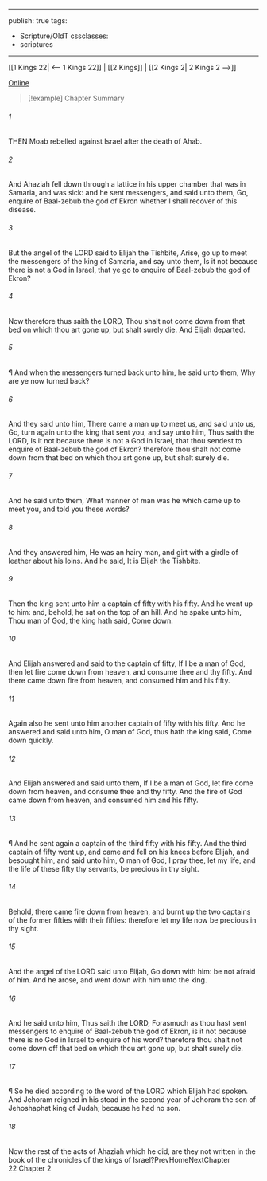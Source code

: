 

---
publish: true
tags:
  - Scripture/OldT
cssclasses:
  - scriptures
---
[[1 Kings 22| <-- 1 Kings 22]] | [[2 Kings]] | [[2 Kings 2| 2 Kings 2 -->]]

[Online](https://churchofjesuschrist.org/study/scriptures/ot/2-kgs/1?lang=eng)

>[!example] Chapter Summary
>
###### 1
THEN Moab rebelled against Israel after the death of Ahab.
###### 2
And Ahaziah fell down through a lattice in his upper chamber that was in Samaria, and was sick: and he sent messengers, and said unto them, Go, enquire of Baal-zebub the god of Ekron whether I shall recover of this disease.
###### 3
But the angel of the LORD said to Elijah the Tishbite, Arise, go up to meet the messengers of the king of Samaria, and say unto them, Is it not because there is not a God in Israel, that ye go to enquire of Baal-zebub the god of Ekron?
###### 4
Now therefore thus saith the LORD, Thou shalt not come down from that bed on which thou art gone up, but shalt surely die.  And Elijah departed.
###### 5
¶ And when the messengers turned back unto him, he said unto them, Why are ye now turned back?
###### 6
And they said unto him, There came a man up to meet us, and said unto us, Go, turn again unto the king that sent you, and say unto him, Thus saith the LORD, Is it not because there is not a God in Israel, that thou sendest to enquire of Baal-zebub the god of Ekron?  therefore thou shalt not come down from that bed on which thou art gone up, but shalt surely die.
###### 7
And he said unto them, What manner of man was he which came up to meet you, and told you these words?
###### 8
And they answered him, He was an hairy man, and girt with a girdle of leather about his loins.  And he said, It is Elijah the Tishbite.
###### 9
Then the king sent unto him a captain of fifty with his fifty.  And he went up to him: and, behold, he sat on the top of an hill.  And he spake unto him, Thou man of God, the king hath said, Come down.
###### 10
And Elijah answered and said to the captain of fifty, If I be a man of God, then let fire come down from heaven, and consume thee and thy fifty.  And there came down fire from heaven, and consumed him and his fifty.
###### 11
Again also he sent unto him another captain of fifty with his fifty.  And he answered and said unto him, O man of God, thus hath the king said, Come down quickly.
###### 12
And Elijah answered and said unto them, If I be a man of God, let fire come down from heaven, and consume thee and thy fifty.  And the fire of God came down from heaven, and consumed him and his fifty.
###### 13
¶ And he sent again a captain of the third fifty with his fifty.  And the third captain of fifty went up, and came and fell on his knees before Elijah, and besought him, and said unto him, O man of God, I pray thee, let my life, and the life of these fifty thy servants, be precious in thy sight.
###### 14
Behold, there came fire down from heaven, and burnt up the two captains of the former fifties with their fifties: therefore let my life now be precious in thy sight.
###### 15
And the angel of the LORD said unto Elijah, Go down with him: be not afraid of him.  And he arose, and went down with him unto the king.
###### 16
And he said unto him, Thus saith the LORD, Forasmuch as thou hast sent messengers to enquire of Baal-zebub the god of Ekron, is it not because there is no God in Israel to enquire of his word?  therefore thou shalt not come down off that bed on which thou art gone up, but shalt surely die.
###### 17
¶ So he died according to the word of the LORD which Elijah had spoken.  And Jehoram reigned in his stead in the second year of Jehoram the son of Jehoshaphat king of Judah; because he had no son.
###### 18
Now the rest of the acts of Ahaziah which he did, are they not written in the book of the chronicles of the kings of Israel?PrevHomeNextChapter 22&nbsp;Chapter 2



